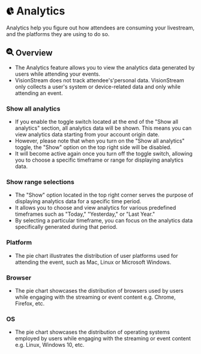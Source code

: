 # <img src="https://raw.githubusercontent.com/vishaldhole173/pro-stream-documentation/main/fontawesome/svgs/solid/chart-pie.svg" width="20" height="20"> Analytics

Analytics help you figure out how attendees are consuming your livestream, and the platforms they are using to do so.

## <img src="https://raw.githubusercontent.com/vishaldhole173/pro-stream-documentation/main/fontawesome/svgs/solid/magnifying-glass-chart.svg" width="20" height="20"> Overview

- The Analytics feature allows you to view the analytics data generated by users while attending your events.
- VisionStream does not track attendee's'personal data. VisionStream only collects a user's system or device-related data and only while attending an event.

### Show all analytics

- If you enable the toggle switch located at the end of the "Show all analytics" section, all analytics data will be shown. This means you can view analytics data starting from your account origin date.
- However, please note that when you turn on the "Show all analytics" toggle, the "Show" option on the top right side will be disabled.
- It will become active again once you turn off the toggle switch, allowing you to choose a specific timeframe or range for displaying analytics data.


### Show range selections

- The "Show" option located in the top right corner serves the purpose of displaying analytics data for a specific time period.
- It allows you to choose and view analytics for various predefined timeframes such as "Today," "Yesterday," or "Last Year."
- By selecting a particular timeframe, you can focus on the analytics data specifically generated during that period.


### Platform

- The pie chart illustrates the distribution of user platforms used for attending the event, such as Mac, Linux or Microsoft Windows.

### Browser

- The pie chart showcases the distribution of browsers used by users while engaging with the streaming or event content e.g. Chrome, Firefox, etc.

### OS

- The pie chart showcases the distribution of operating systems employed by users while engaging with the streaming or event content e.g. Linux, Windows 10, etc.
